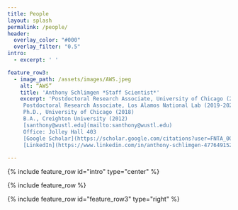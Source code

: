 ```yaml
---
title: People
layout: splash
permalink: /people/
header:
  overlay_color: "#000"
  overlay_filter: "0.5"
intro: 
  - excerpt: ' '

feature_row3:
  - image_path: /assets/images/AWS.jpeg
    alt: “AWS”
    title: 'Anthony Schlimgen *Staff Scientist*'
    excerpt: 'Postdoctoral Research Associate, University of Chicago (2021-2022) 
     Postdoctoral Research Associate, Los Alamos National Lab (2019-2021) 
     Ph.D., University of Chicago (2018) 
     B.A., Creighton University (2012) 
     [santhony@wustl.edu](mailto:santhony@wustl.edu)  
     Office: Jolley Hall 403  
     [Google Scholar](https://scholar.google.com/citations?user=FNTA_00AAAAJ&hl=en&oi=sra)  
     [LinkedIn](https://www.linkedin.com/in/anthony-schlimgen-477649152/)'  
     
---
```


{% include feature_row id="intro" type="center" %}

{% include feature_row %}

{% include feature_row id="feature_row3" type="right" %}







